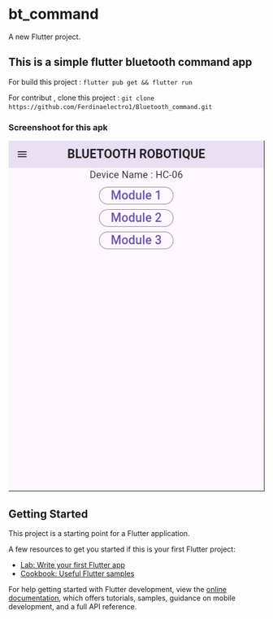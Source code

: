 # bt_command

A new Flutter project.

## This is a simple flutter bluetooth command app

For build this project : `flutter pub get && flutter run`

For contribut , clone this project : `git clone https://github.com/Ferdinaelectro1/Bluetooth_command.git`

### Screenshoot for this apk

![alt text](docs/screenshot.png)

## Getting Started

This project is a starting point for a Flutter application.

A few resources to get you started if this is your first Flutter project:

- [Lab: Write your first Flutter app](https://docs.flutter.dev/get-started/codelab)
- [Cookbook: Useful Flutter samples](https://docs.flutter.dev/cookbook)

For help getting started with Flutter development, view the
[online documentation](https://docs.flutter.dev/), which offers tutorials,
samples, guidance on mobile development, and a full API reference.
